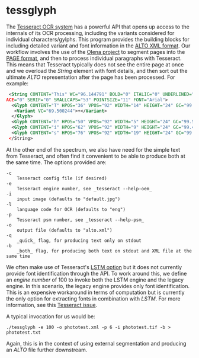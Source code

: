 # tessglyph

The [Tesseract OCR system](https://github.com/tesseract-ocr) has a powerful 
API that opens up access to the internals of its OCR processing, including the 
variants considered for individual characters/gylphs. This program provides the building blocks for including detailed
variant and font information in the 
[ALTO XML format](https://www.loc.gov/standards/alto/). Our workflow involves 
the use of the 
[Olena project](http://www.lrde.epita.fr/cgi-bin/twiki/view/Olena/WebHome) to 
segment pages into the 
[PAGE format](http://schema.primaresearch.org/tools/PAGELibraries), and then 
to process individual paragraphs with Tesseract. This means that Tesseract 
typically does not see the entire page at once and we overload the 
_String_ element with font details, and then sort out the
ultimate _ALTO_ representation after the page has been processed. For example:

```xml
 <String CONTENT="This" WC="96.144791" BOLD="0" ITALIC="0" UNDERLINED="0" MONOSP
ACE="0" SERIF="0" SMALLCAPS="53" POINTSIZE="11" FONT="Arial">
  <Glyph CONTENT="T" HPOS="36" VPOS="92" WIDTH="14" HEIGHT="24" GC="99.558067"/>
   <Variant VC="69.500244">+</Variant>
  </Glyph>
  <Glyph CONTENT="h" HPOS="50" VPOS="92" WIDTH="5" HEIGHT="24" GC="99.546646"/>
  <Glyph CONTENT="i" HPOS="62" VPOS="92" WIDTH="9" HEIGHT="24" GC="99.449257"/>
  <Glyph CONTENT="s" HPOS="76" VPOS="92" WIDTH="19" HEIGHT="24" GC="99.574234"/>
 </String>
```

At the other end of the spectrum, we also have need for the simple text from 
Tesseract, and often find it convenient to be able to produce both at the same 
time. The options provided are:

```
-c
    Tesseract config file (if desired)
-e
    Tesseract engine number, see _tesseract --help-oem_
-i
    input image (defaults to "default.jpg")
-l
    language code for OCR (defaults to "eng")
-p
    Tesseract psm number, see _tesseract --help-psm_ 
-o
    output file (defaults to "alto.xml")
-q
    _quick_ flag, for producing text only on stdout
-b
    _both_ flag, for producing both text on stdout and XML file at the same time
```

We often make use of Tesseract's 
[LSTM option](https://github.com/tesseract-ocr/tesseract/wiki/4.0-with-LSTM)
but it does not currently provide font identification through the API. To
work around this, we define an _engine number_ of 100 to invoke both the
LSTM engine and the legacy engine. In this scenario, the legacy engine 
provides only font identification. This is an expensive workaround in terms 
of computation but is currently the only option for extracting fonts 
in combination with _LSTM_. For more information, see
this [Tesseract issue](https://github.com/tesseract-ocr/tesseract/issues/1074).

A typical invocation for us would be:

```
./tessglyph -e 100 -o phototest.xml -p 6 -i phototest.tif -b > phototest.txt
```

Again, this is in the context of using external segmentation and producing 
an _ALTO_ file further downstream.
 
